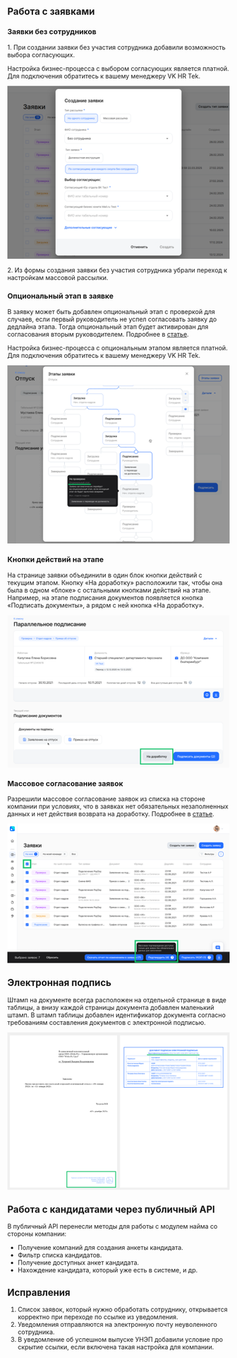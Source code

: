 ## **Работа с заявками**
### **Заявки без сотрудников**
1\. При создании заявки без участия сотрудника добавили возможность выбора согласующих. 

Настройка бизнес-процесса с выбором согласующих является платной. Для подключения обратитесь к вашему менеджеру VK HR Tek.

![](./assets/Screenshot_213.png)

2\. Из формы создания заявки без участия сотрудника убрали переход к настройкам массовой рассылки.

### **Опциональный этап в заявке**
В заявку может быть добавлен опциональный этап с проверкой для случаев, если первый руководитель не успел согласовать заявку до дедлайна этапа. Тогда опциональный этап будет активирован для согласования вторым руководителем. Подробнее в [статье](/ru/hr/company/application/events/other_actions#opcionalnyy_etap_v_zayavke).

Настройка бизнес-процесса с опциональным этапом является платной. Для подключения обратитесь к вашему менеджеру VK HR Tek.

![](./assets/666.png)

### **Кнопки действий на этапе**
На странице заявки объединили в один блок кнопки действий с текущим этапом. Кнопку «На доработку» расположили так, чтобы она была в одном «блоке» с остальными кнопками действий на этапе. Например, на этапе подписания документов появляется кнопка «Подписать документы», а рядом с ней кнопка «На доработку».  

![](./assets/ddd.png)

### **Массовое согласование заявок**
Разрешили массовое согласование заявок из списка на стороне компании при условиях, что в заявках нет обязательных незаполненных данных и нет действия возврата на доработку. Подробнее в [статье](/ru/hr/company/application/events/other_actions#massovoe_soglasovanie_zayavok).

![](./assets/256.png)

## **Электронная подпись**
Штамп на документе всегда расположен на отдельной странице в виде таблицы, а внизу каждой страницы документа добавлен маленький штамп. В штамп таблицы добавлен идентификатор документа согласно требованиям составления документов с электронной подписью.

![](./assets/Screenshot_211.png)

## **Работа с кандидатами через публичный API**
В публичный API перенесли методы для работы с модулем найма со стороны компании:

- Получение компаний для создания анкеты кандидата.
- Фильтр списка кандидатов.
- Получение доступных анкет кандидата.
- Нахождение кандидата, который уже есть в системе, и др.

## **Исправления**
1. Список заявок, который нужно обработать сотруднику, открывается корректно при переходе по ссылке из уведомления.
1. Уведомления отправляются на электронную почту неуволенного сотрудника.
1. В уведомление об успешном выпуске УНЭП добавили условие про скрытие ссылки, если включена такая настройка для компании.
